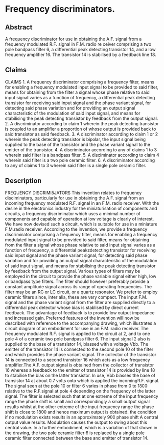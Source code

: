 # Frequency discriminators.

## Abstract
A frequency discriminator for use in obtaining the A.F. signal from a frequency modulated R.F. signal in F.M. radio re ceiver comprising a two pole bandpass filter 6, a differential peak detecting transistor 14, and a low frequency amplifier 16. The transistor 14 is stabilised by a feedback line 18.

## Claims
CLAIMS 1. A frequency discriminator comprising a frequency filter, means for enabling a frequency modulated input signal to be provided to said filter, means for obtaining from the filter a signal whose phase relative to said input signal varies as a function of frequency, a differential peak detecting transistor for receiving said input signal and the phase variant signal, for detecting said phase variation and for providing an output signal characteristic of the modulation of said input signal, and means for stabilising the peak detecting transistor by feedback from the output signal. 2. A discriminator according to claim 1 wherein the peak detecting transistor is coupled to an amplifier a proportion of whose output is provided back to said transistor as said feedback. 3. A discriminator according to claim 1 or 2 wherein the peak detecting transistor is bipolar, the input signal being supplied to the base of the transistor and the phase variant signal to the emitter of the transistor. 4. A discriminator according to any of claims 1 to 3 wherein said filter is a bandpass filter. 5. A disciminator according to claim 4 wherein said filter is a two pole ceramic filter. 6. A discriminator according to any of claims 1 to 3 wherein said filter is a single pole ceramic filter.

## Description
FREQUENCY DISCRIMI5JATORS This invention relates to frequency disciminators, particularly for use in obtaining the A.F. signal from an incoming frequency modulated R.F. signal in an F.M. radio receiver. With the desire in the electronics industry for the miniaturisation of components and circuits, a frequency discriminator which uses a minimal number of components and capable of operation at low voltage is clearly of interest. We have now devised such a circuit, which is suitable for use in a miniature F.M.radio receiver. According to the invention, we provide a frequency discriminator comprising a frequency filter, means for enabling a frequency modulated input signal to be provided to said filter, means for obtaining from the filter a signal whose phase relative to said input signal varies as a function of frequency, a differential peakzdetecting transistor for receiving said input signal and the phase variant signal, for detecting said phase variation and for providing an output signal characteristic of the modulation of said input signal, and means for stabilising the peak detecting transistor by feedback from the output signal. Various types of filters may be employed in the circuit to provide the phase variable signal either high, low or bandpass type filters. The filter should however preferably provide a constant amplitude signal across its range of operating frequencies. The filter may be an RC or LC circuit, or a quartz resonator. We prefer to employ ceramic filters since, inter alia, these are very compact. The input F.M. signal and the phase variant signal from the filter are supplied directly to a differential peak detector whose bias is stablised by direct current feedback. The advantage of feedback is to provide low output impedance and increased gain. Preferred features of the invention will now be described with reference to the accompanying drawing, which illustrates a circuit diagram of an embodiment for use in an F.M. radio receiver. The frequency modulated R.F. signal is applied to the circuit at 2, and to one pole 4 of a ceramic two pole bandpass filter 6. The input signal 2 also is supplied to the base of a transistor 14, biassed with a voltage Vbb. The emitter of the transistor 14 is connected to the second pole 10 of the filter and which provides the phase variant signal. The collector of the transistor 14 is connected to a second transistor 16 which acts as a low frequency amplifier.The A.F. output signal is obtained from the collector of transistor 16 whereas a feedback to the emitter of transistor 14 is provided by line 18 to stabilise the bias on the latter transistor. In use, Vbb biasses the base of transistor 14 at about 0.7 volts onto which is applied the incomingR.F. signal. The signal seen at the pole 10 or filter 6 varies in phase from 0 to 1800 relative to the R.F.signal at pole 4 depending on the frequency of the latter signal. The filter is selected such that at one extreme of the input frequency range the phase shift is small and correspondingly a small output signal results whilst at the other extreme of the input frequency range the phase shift is close to 1800 and hence maximum output is obtained. the condition if no modulation exists results in an approximately 900 phase shift A central output value results. Modulation causes the output to swing about this central value. In a further embodiment, which is a variation of that shown in the drawing, the two pole ceramic filter 6 is replaced by a single pole ceramic filter connected between the base and emitter of transistor 14.